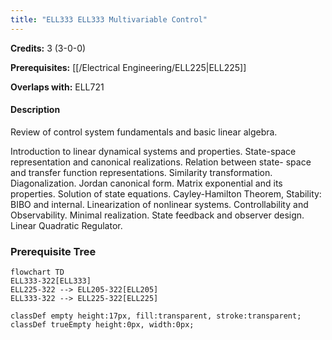 ```yaml
---
title: "ELL333 ELL333 Multivariable Control"
---
```

**Credits:** 3 (3-0-0)

**Prerequisites:** [[/Electrical Engineering/ELL225|ELL225]]

**Overlaps with:** ELL721

#### Description
Review of control system fundamentals and basic linear algebra.

Introduction to linear dynamical systems and properties. State-space representation and canonical realizations. Relation between state- space and transfer function representations. Similarity transformation. Diagonalization. Jordan canonical form. Matrix exponential and its properties. Solution of state equations. Cayley-Hamilton Theorem, Stability: BIBO and internal. Linearization of nonlinear systems. Controllability and Observability. Minimal realization. State feedback and observer design. Linear Quadratic Regulator.

### Prerequisite Tree

```mermaid
flowchart TD
ELL333-322[ELL333]
ELL225-322 --> ELL205-322[ELL205]
ELL333-322 --> ELL225-322[ELL225]

classDef empty height:17px, fill:transparent, stroke:transparent;
classDef trueEmpty height:0px, width:0px;
```
